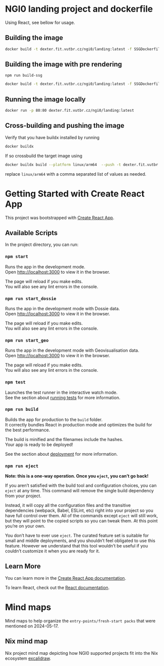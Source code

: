 # NGI0 landing project and dockerfile
Using React, see bellow for usage. 
## Building the image
```sh
docker build -t dexter.fit.vutbr.cz/ngi0/landing:latest -f SSGDockerfile .
```
## Building the image with pre rendering
```shell
npm run build-ssg
```
```sh
docker build -t dexter.fit.vutbr.cz/ngi0/landing:latest -f SSGDockerfile .
```
## Running the image locally
```sh
docker run -p 80:80 dexter.fit.vutbr.cz/ngi0/landing:latest
```
## Cross-building and pushing the image
Verify that you have buildx installed by running

```sh
docker buildx
```
If so crossbuild the target image using
```sh
docker buildx build --platform linux/arm64  --push -t dexter.fit.vutbr.cz/ngi0/landing:latest .
```
replace `linux/arm64` with a comma separated list of values as needed.


# Getting Started with Create React App

This project was bootstrapped with [Create React App](https://github.com/facebook/create-react-app).

## Available Scripts

In the project directory, you can run:

### `npm start`

Runs the app in the development mode.\
Open [http://localhost:3000](http://localhost:3000) to view it in the browser.

The page will reload if you make edits.\
You will also see any lint errors in the console.

### `npm run start_dossie`

Runs the app in the development mode with Dossie data.\
Open [http://localhost:3000](http://localhost:3000) to view it in the browser.

The page will reload if you make edits.\
You will also see any lint errors in the console.

### `npm run start_geo`

Runs the app in the development mode with Geovisualisation data.\
Open [http://localhost:3000](http://localhost:3000) to view it in the browser.

The page will reload if you make edits.\
You will also see any lint errors in the console.

### `npm test`

Launches the test runner in the interactive watch mode.\
See the section about [running tests](https://facebook.github.io/create-react-app/docs/running-tests) for more information.

### `npm run build`

Builds the app for production to the `build` folder.\
It correctly bundles React in production mode and optimizes the build for the best performance.

The build is minified and the filenames include the hashes.\
Your app is ready to be deployed!

See the section about [deployment](https://facebook.github.io/create-react-app/docs/deployment) for more information.

### `npm run eject`

**Note: this is a one-way operation. Once you `eject`, you can’t go back!**

If you aren’t satisfied with the build tool and configuration choices, you can `eject` at any time. This command will remove the single build dependency from your project.

Instead, it will copy all the configuration files and the transitive dependencies (webpack, Babel, ESLint, etc) right into your project so you have full control over them. All of the commands except `eject` will still work, but they will point to the copied scripts so you can tweak them. At this point you’re on your own.

You don’t have to ever use `eject`. The curated feature set is suitable for small and middle deployments, and you shouldn’t feel obligated to use this feature. However we understand that this tool wouldn’t be useful if you couldn’t customize it when you are ready for it.

## Learn More

You can learn more in the [Create React App documentation](https://facebook.github.io/create-react-app/docs/getting-started).

To learn React, check out the [React documentation](https://reactjs.org/).

# Mind maps
Mind maps to help organize the `entry-points/fresh-start packs` that were mentioned on 2024-05-17.  
## Nix mind map
Nix project mind map depicting how NGI0 supported projects fit into the Nix ecosystem [excalidraw](https://excalidraw.com/#json=d8AbTfcfZ8WvSzPCcd2hd,MS6ngCYm4vUGkum_fzUYqg). 
